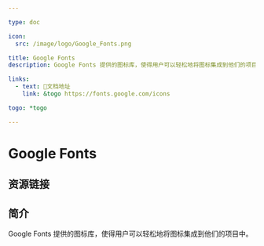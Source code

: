 ```yaml
---

type: doc

icon:
  src: /image/logo/Google_Fonts.png

title: Google Fonts
description: Google Fonts 提供的图标库，使得用户可以轻松地将图标集成到他们的项目中。

links:
  - text: 📖文档地址
    link: &togo https://fonts.google.com/icons

togo: *togo

---
```


<ShowLogo />

# Google Fonts

<ShowBreadcrumb />

## 资源链接

<ShowLinks />

## 简介

Google Fonts 提供的图标库，使得用户可以轻松地将图标集成到他们的项目中。
